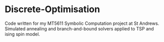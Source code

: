 # Discrete-Optimisation
Code written for my MT5611 Symbolic Computation project at St Andrews. Simulated annealing and branch-and-bound solvers applied to TSP and ising spin model.
